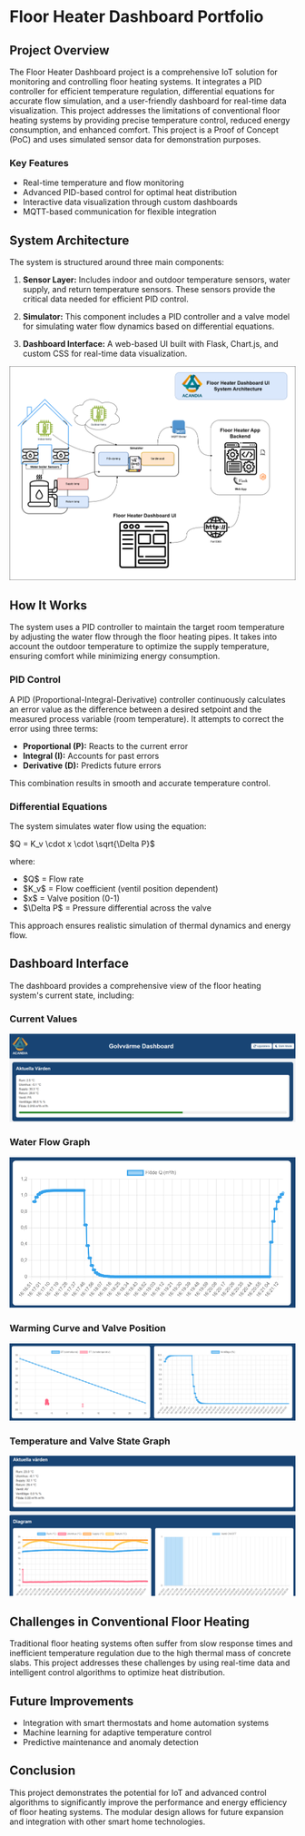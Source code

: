 # Floor Heater Dashboard Portfolio

## Project Overview

The Floor Heater Dashboard project is a comprehensive IoT solution for monitoring and controlling floor heating systems. It integrates a PID controller for efficient temperature regulation, differential equations for accurate flow simulation, and a user-friendly dashboard for real-time data visualization. This project addresses the limitations of conventional floor heating systems by providing precise temperature control, reduced energy consumption, and enhanced comfort. This project is a Proof of Concept (PoC) and uses simulated sensor data for demonstration purposes.

### Key Features

* Real-time temperature and flow monitoring
* Advanced PID-based control for optimal heat distribution
* Interactive data visualization through custom dashboards
* MQTT-based communication for flexible integration

## System Architecture

The system is structured around three main components:

1. **Sensor Layer:** Includes indoor and outdoor temperature sensors, water supply, and return temperature sensors. These sensors provide the critical data needed for efficient PID control.

2. **Simulator:** This component includes a PID controller and a valve model for simulating water flow dynamics based on differential equations.

3. **Dashboard Interface:** A web-based UI built with Flask, Chart.js, and custom CSS for real-time data visualization.

![System Architecture](./golvvarme-diagram.png)

## How It Works

The system uses a PID controller to maintain the target room temperature by adjusting the water flow through the floor heating pipes. It takes into account the outdoor temperature to optimize the supply temperature, ensuring comfort while minimizing energy consumption.

### PID Control

A PID (Proportional-Integral-Derivative) controller continuously calculates an error value as the difference between a desired setpoint and the measured process variable (room temperature). It attempts to correct the error using three terms:

* **Proportional (P):** Reacts to the current error
* **Integral (I):** Accounts for past errors
* **Derivative (D):** Predicts future errors

This combination results in smooth and accurate temperature control.

### Differential Equations

The system simulates water flow using the equation:

\$Q = K\_v \cdot x \cdot \sqrt{\Delta P}\$

where:

* \$Q\$ = Flow rate
* \$K\_v\$ = Flow coefficient (ventil position dependent)
* \$x\$ = Valve position (0-1)
* \$\Delta P\$ = Pressure differential across the valve

This approach ensures realistic simulation of thermal dynamics and energy flow.

## Dashboard Interface

The dashboard provides a comprehensive view of the floor heating system's current state, including:

### Current Values

![Current Values](./current-values.png)

### Water Flow Graph

![Water Flow Graph](./water-flow-graph.png)

### Warming Curve and Valve Position

![Warming Curve and Valve Position](./warming-curve-valve-position.png)

### Temperature and Valve State Graph

![Temperature and Valve State Graph](./temperature-valve-state-graph.png)

## Challenges in Conventional Floor Heating

Traditional floor heating systems often suffer from slow response times and inefficient temperature regulation due to the high thermal mass of concrete slabs. This project addresses these challenges by using real-time data and intelligent control algorithms to optimize heat distribution.

## Future Improvements

* Integration with smart thermostats and home automation systems
* Machine learning for adaptive temperature control
* Predictive maintenance and anomaly detection

## Conclusion

This project demonstrates the potential for IoT and advanced control algorithms to significantly improve the performance and energy efficiency of floor heating systems. The modular design allows for future expansion and integration with other smart home technologies.
